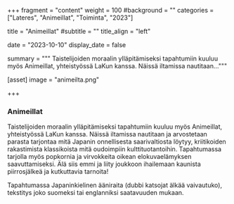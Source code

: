 +++
fragment = "content"
weight = 100
#background = ""
categories = ["Lateres", "Animeillat", "Toiminta", "2023"]

title = "Animeillat"
#subtitle = ""
title_align = "left"

date = "2023-10-10"
display_date = false

summary = """
Taistelijoiden moraalin ylläpitämiseksi tapahtumiin kuuluu myös Animeillat, yhteistyössä LaKun kanssa. Näissä iltamissa nautitaan..."""

[asset]
image = "animeilta.png"

+++

### Animeillat

Taistelijoiden moraalin ylläpitämiseksi tapahtumiin kuuluu myös Animeillat, yhteistyössä LaKun kanssa. Näissä iltamissa nautitaan ja arvostetaan parasta tarjontaa mitä Japanin onnellisesta saarivaltiosta löytyy, kriitikoiden rakastimista klassikoista mitä oudoimpiin kulttituotantoihin. Tapahtumassa tarjolla myös popkornia ja virvokkeita oikean elokuvaelämyksen saavuttamiseksi. Älä siis emmi ja liity joukkoon ihailemaan kaunista piirrosjälkeä ja kutkuttavia tarnoita!

Tapahtumassa Japaninkielinen ääniraita (dubbi katsojat älkää vaivautuko), tekstitys joko suomeksi tai englanniksi saatavuuden mukaan.
